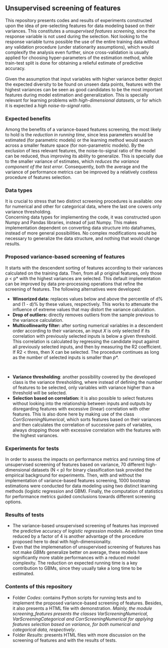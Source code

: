 ## Unsupervised screening of features

This repository presents codes and results of experiments constructed upon the idea of pre-selecting features for data modeling based on their variances. This constitutes a *unsupervised features screening*, since the response variable is not used during the selection. Not looking to the response variable turns possible the use of the entire training data without any validation procedure (under stationarity assumptions), which would complexify the analysis even further, since cross-validation is usually applied for choosing hyper-parameters of the estimation method, while train-test split is done for obtaining a relieful estimate of predictive accuracy.
<br>
<br>
Given the assumption that input variables with higher variance better depict the expected diversity to be found on unseen data points, features with the highest variances can be seen as good candidates to be the most important features during model estimation and generalization. This is specially relevant for learning problems with *high-dimensional datasets*, or for which it is expected a *high noise-to-signal ratio*.
<br>

### Expected benefits
Among the benefits of a variance-based features screening, the most likely to hold is the *reduction in running time*, since less parameters would be estimated (for parametric models) or the learning method would search across a smaller feature space (for non-parametric models). By the exclusion of less relevant features, the noise-to-signal ratio of the model can be reduced, thus improving its ability to generalize. This is specially due to the smaller variance of estimates, which *reduces the variance component of the test error*. Consequently, both the average and the variance of performance metrics can be improved by a relatively costless procedure of features selection.
<br>

### Data types
It is crucial to stress that two distinct screening procedures is available: one for numerical and other for categorical data, where the last one covers only variance thresholding.
<br>
Concerning data types for implementing the code, it was constructed upon Numpy and Pandas libraries, instead of just Numpy. This makes implementation dependent on converting data structure into dataframes, instead of more general possibilities. No complex modifications would be necessary to generalize the data structure, and nothing that would change results.
<br>

### Proposed variance-based screening of features
It starts with the descendent sorting of features according to their variances calculated on the training data. Then, from all *p* original features, only those *p* < p* with the highest variances are selected. This default implementation can be improved by data pre-processing operations that refine the screening of features. The following alternatives were developed:
* **Winsorized data:** replaces values below and above the percentile of d% and (1 - d)% by these values, respectively. This works to attenuate the influence of extreme values that may distort the variance calculation.
* **Drop of outliers:** directly removes outliers from the sample previous to the variance calculation.
* **Multicollinearity filter:** after sorting numerical variables in a descendent order according to their variances, an input *X*  is only selected if its correlation with previously selected inputs is below a given threshold. This correlation is calculated by regressing the candidate input against all previously selected inputs, and then by measuring the R2 coefficient. If R2 < thres, then X can be selected. The procedure continues as long as the number of selected inputs is smaller than *p**.
<br>

* **Variance thresholding**: another possibility covered by the developed class is the variance thresholding, where instead of defining the number of features to be selected, only variables with variance higher than a threshold will be selected.
* **Selection based on correlation:** it is also possible to select features without looking into the relationship between inputs and outputs by disregarding features with excessive (linear) correlation with other features. This is also done here by making use of the class *CorrScreeningNumerical*, which sorts features based on their variances and then calculates the correlation of successive pairs of variables, always dropping those with excessive correlation with the features with the highest variances.

### Experiments for tests
In order to assess the impacts on performance metrics and running time of unsupervised screening of features based on variance, 70 different high-dimensional datasets (N < p) for binary classification task provided the empirical background for experiments. Then, with and without the implementation of variance-based features screening, 1000 bootstrap estimations were conducted for data modeling using two distinct learning methods (logistic regression and GBM). Finally, the computation of statistics for performance metrics guided conclusions towards different screening options.
<br>

### Results of tests
* The variance-based unsupervised screening of features has improved the predictive accuracy of *logistic regression models*. An estimation time reduced by a factor of 4 is another advantage of the procedure proposed here to deal with high-dimensionality.
* Even that the implemenation of unsupervised screening of features has not make *GBMs* generalize better on average, these models have significantly more stable performances with a reduced model complexity. The reduction on expected running time is a key contribution to GBMs, since they usually take a long time to be estimated.

### Contents of this repository
* Folder *Codes*: contains Python scripts for running tests and to implement the proposed variance-based screening of features. Besides, it also presents a HTML file with demonstration. *Mainly, the module screening_features presents the classes VarScreeningNumerical, VarScreeningCategorical and CorrScreeningNumerical for applying features selection based on variance, for both numerical and categorical data, respectively*.
* Folder *Results*: presents HTML files with more discussion on the screening of features and with the results of tests.
